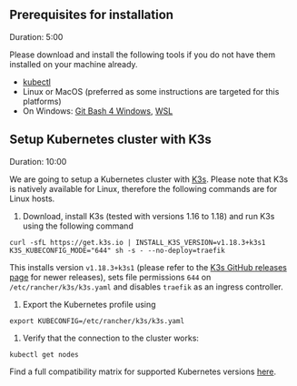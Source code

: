 
## Prerequisites for installation
Duration: 5:00

Please download and install the following tools if you do not have them installed on your machine already.

- [kubectl](https://kubernetes.io/docs/tasks/tools/install-kubectl/)
- Linux or MacOS (preferred as some instructions are targeted for this platforms)
- On Windows: [Git Bash 4 Windows](https://gitforwindows.org/), [WSL](https://docs.microsoft.com/en-us/windows/wsl/install-win10)

## Setup Kubernetes cluster with K3s
Duration: 10:00

We are going to setup a Kubernetes cluster with [K3s](https://k3s.io). Please note that K3s is natively available for Linux, therefore the following commands are for Linux hosts.

1. Download, install K3s (tested with versions 1.16 to 1.18) and run K3s using the following command
  ```
  curl -sfL https://get.k3s.io | INSTALL_K3S_VERSION=v1.18.3+k3s1 K3S_KUBECONFIG_MODE="644" sh -s - --no-deploy=traefik
  ```
  This installs version `v1.18.3+k3s1` (please refer to the [K3s GitHub releases page](https://github.com/rancher/k3s/releases) for newer releases), sets file permissions `644` on `/etc/rancher/k3s/k3s.yaml` and disables `traefik` as an ingress controller.

1. Export the Kubernetes profile using
  ```
  export KUBECONFIG=/etc/rancher/k3s/k3s.yaml
  ```

1. Verify that the connection to the cluster works:
  ```
  kubectl get nodes   
  ```


Find a full compatibility matrix for supported Kubernetes versions [here](https://keptn.sh/docs/0.8.x/operate/k8s_support/).
